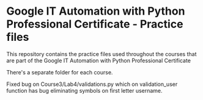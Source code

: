 # Google IT Automation with Python Professional Certificate - Practice files

This repository contains the practice files used throughout the courses that are
part of the Google IT Automation with Python Professional Certificate

There's a separate folder for each course.

Fixed bug on Course3/Lab4/validations.py which on validation_user function has bug eliminating
symbols on first letter username.
